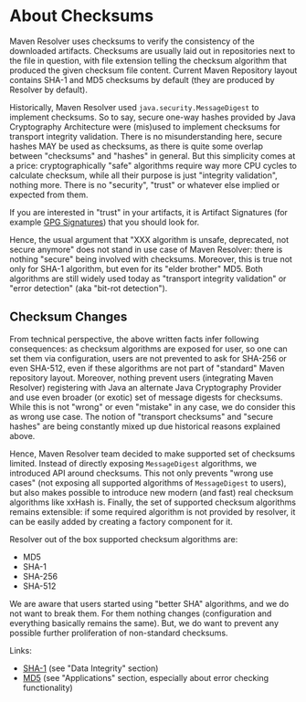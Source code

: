 # About Checksums
<!--
Licensed to the Apache Software Foundation (ASF) under one
or more contributor license agreements.  See the NOTICE file
distributed with this work for additional information
regarding copyright ownership.  The ASF licenses this file
to you under the Apache License, Version 2.0 (the
"License"); you may not use this file except in compliance
with the License.  You may obtain a copy of the License at

    http://www.apache.org/licenses/LICENSE-2.0

Unless required by applicable law or agreed to in writing,
software distributed under the License is distributed on an
"AS IS" BASIS, WITHOUT WARRANTIES OR CONDITIONS OF ANY
KIND, either express or implied.  See the License for the
specific language governing permissions and limitations
under the License.
-->

Maven Resolver uses checksums to verify the consistency of the downloaded 
artifacts. Checksums are usually laid out in repositories next to the file in question, with file 
extension telling the checksum algorithm that produced the given checksum file content. Current Maven Repository 
layout contains SHA-1 and MD5 checksums by default (they are produced by Resolver by default).

Historically, Maven Resolver used `java.security.MessageDigest` to implement checksums. So to say, secure one-way
hashes provided by Java Cryptography Architecture were (mis)used to implement checksums for transport integrity 
validation. There is no misunderstanding here, secure hashes MAY be used as checksums, as there is quite some 
overlap between "checksums" and "hashes" in general. But this simplicity comes at a price: cryptographically "safe" 
algorithms require way more CPU cycles to calculate checksum, while all their purpose is just 
"integrity validation", nothing more. There is no "security", "trust" or whatever else implied or expected from
them.

If you are interested in "trust" in your artifacts, it is Artifact Signatures (for example
[GPG Signatures](https://maven.apache.org/plugins/maven-gpg-plugin/)) that you should look for.

Hence, the usual argument that "XXX algorithm is unsafe, deprecated, not secure anymore" does not stand in use case
of Maven Resolver: there is nothing "secure" being involved with checksums. Moreover, this is true not only for SHA-1
algorithm, but even for its "elder brother" MD5. Both algorithms are still widely used today as "transport integrity
validation" or "error detection" (aka "bit-rot detection").

## Checksum Changes

From technical perspective, the above written facts infer following consequences: as checksum algorithms are exposed 
for user, so one can set them via configuration, users are not prevented to ask for SHA-256 or even SHA-512, even if
these algorithms are not part of "standard" Maven repository layout. Moreover, nothing prevent users (integrating
Maven Resolver) registering with Java an alternate Java Cryptography Provider and use even broader (or exotic) set 
of message digests for checksums. While this is not "wrong" or even "mistake" in any case, we do consider this as 
wrong use case. The notion of "transport checksums" and "secure hashes" are being constantly mixed up due historical
reasons explained above.

Hence, Maven Resolver team decided to make supported set of checksums limited. Instead of directly exposing
`MessageDigest` algorithms, we introduced API around checksums. This not only prevents "wrong use cases" (not
exposing all supported algorithms of `MessageDigest` to users), but also makes possible to introduce new modern 
(and fast) real checksum algorithms like xxHash is. Finally, the set of supported checksum algorithms remains 
extensible: if some required algorithm is not provided by resolver, it can be easily added by creating a factory
component for it.

Resolver out of the box supported checksum algorithms are:

* MD5
* SHA-1
* SHA-256
* SHA-512

We are aware that users started using "better SHA" algorithms, and we do not want to break them. For them nothing
changes (configuration and everything basically remains the same). But, we do want to prevent any possible further 
proliferation of non-standard checksums.

Links:
* [SHA-1](https://en.wikipedia.org/wiki/SHA-1) (see "Data Integrity" section)
* [MD5](https://en.wikipedia.org/wiki/MD5) (see "Applications" section, especially about error checking functionality)